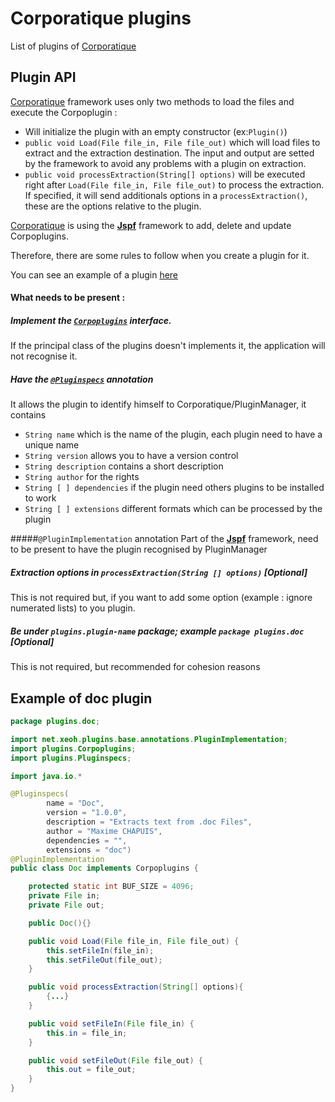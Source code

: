 Corporatique plugins
=======

List of plugins of [Corporatique]

## Plugin API

[Corporatique] framework uses only two methods to load the files and execute the Corpoplugin :

  * Will initialize the plugin with an empty constructor (ex:`Plugin()`)
  * `public void Load(File file_in, File file_out)` which will load files to extract and the extraction destination. The input and output are setted by the framework to avoid any problems with a plugin on extraction.
  * `public void processExtraction(String[] options)` will be executed right after `Load(File file_in, File file_out)` to process the extraction. If specified, it will send additionals options in a `processExtraction()`, these are the options relative to the plugin.

[Corporatique] is using the **[Jspf]** framework to add, delete and update Corpoplugins.

Therefore, there are some rules to follow when you create a plugin for it.

You can see an example of a plugin [here](#example-of-doc-plugin)
#### What needs to be present :
##### Implement the [`Corpoplugins`] interface.
If the principal class of the plugins doesn't implements it, the application will not recognise it.

##### Have the [`@Pluginspecs`] annotation
It allows the plugin to identify himself to Corporatique/PluginManager, it contains

 * `String name` which is the name of the plugin, each plugin need to have a unique name
 * `String version` allows you to have a version control
 * `String description` contains a short description
 * `String author` for the rights
 * `String [ ] dependencies`  if the plugin need others plugins to be installed to work
 * `String [ ] extensions`  different formats which can be processed by the plugin

#####`@PluginImplementation` annotation
Part of the **[Jspf]** framework, need to be present to have the plugin recognised by PluginManager

##### Extraction options in `processExtraction(String [] options)` [Optional]
This is not required but, if you want to add some option (example : ignore numerated lists) to you plugin.

##### Be under `plugins.plugin-name` package; example `package plugins.doc` [Optional]
This is not required, but recommended for cohesion reasons


## Example of doc plugin
```java
package plugins.doc;

import net.xeoh.plugins.base.annotations.PluginImplementation;
import plugins.Corpoplugins;
import plugins.Pluginspecs;

import java.io.*

@Pluginspecs(
        name = "Doc",
        version = "1.0.0",
        description = "Extracts text from .doc Files",
        author = "Maxime CHAPUIS",
        dependencies = "",
        extensions = "doc")
@PluginImplementation
public class Doc implements Corpoplugins {

    protected static int BUF_SIZE = 4096;
    private File in;
    private File out;

    public Doc(){}

    public void Load(File file_in, File file_out) {
        this.setFileIn(file_in);
        this.setFileOut(file_out);
    }

    public void processExtraction(String[] options){
        {...}
    }

    public void setFileIn(File file_in) {
        this.in = file_in;
    }

    public void setFileOut(File file_out) {
        this.out = file_out;
    }
}
```
[jspf]:https://code.google.com/p/jspf/
[`Corpoplugins`]:./plugins/Corpoplugins.java
[corporatique]: https://github.com/Corporatique-dev/Corporatique
[`@Pluginspecs`]:./plugins/Pluginspecs.java
